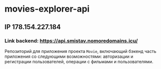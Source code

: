# movies-explorer-api
## IP 178.154.227.184
### Link backend: https://api.smistav.nomoredomains.icu/
Репозиторий для приложения проекта `Movie`, включающий бэкенд часть приложения со следующими возможностями: авторизации и регистрации пользователей, операции с фильмами и пользователями.
